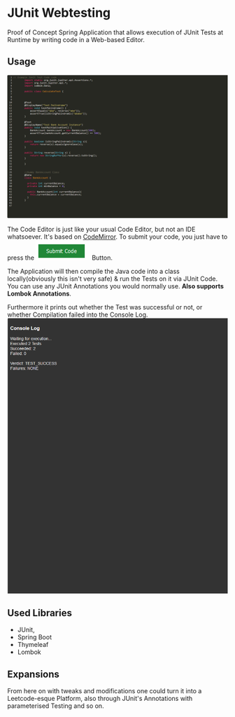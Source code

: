 # JUnit Webtesting

Proof of Concept Spring Application that allows execution of JUnit Tests at Runtime by writing code in a Web-based Editor.



## Usage


![Code Editor Image](https://github.com/mesalamat/JUnitWebTesting/blob/master/codeditor.png "Code Editor Image!")

The Code Editor is just like your usual Code Editor, but not an IDE whatsoever.
It's based on [CodeMirror](https://codemirror.net/). To submit your code, you just have to press the ![Submit](https://github.com/mesalamat/JUnitWebTesting/blob/master/submit.png "Submit Button") Button.

The Application will then compile the Java code into a class locally(obviously this isn't very safe) & run the Tests on it via JUnit Code. You can use any JUnit Annotations you would normally use. **Also supports Lombok Annotations**.

Furthermore it prints out whether the Test was successful or not, or whether Compilation failed into the Console Log.
![Console Log](https://github.com/mesalamat/JUnitWebTesting/blob/master/consolelog.png "Console Log")
## Used Libraries

- JUnit, 
- Spring Boot 
- Thymeleaf 
- Lombok


## Expansions

From here on with tweaks and modifications one could turn it into a Leetcode-esque Platform, also through JUnit's Annotations with parameterised Testing and so on.
